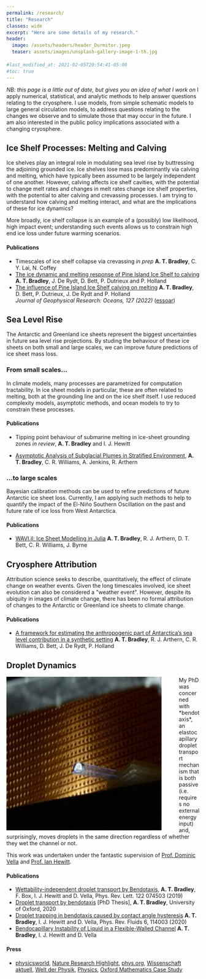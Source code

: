 ```yaml
---
permalink: /research/
title: "Research"
classes: wide
excerpt: "Here are some details of my research."
header:
  image: /assets/headers/header_Durmitor.jpeg
  teaser: assets/images/unsplash-gallery-image-1-th.jpg

#last_modified_at: 2021-02-05T20:54:41-05:00
#toc: true
---
```

*NB: this page is a little out of date, but gives you an idea of what I work on*
I apply numerical, statistical, and analytic methods to help answer questions relating to the cryosphere. I use models, from simple schematic models to large general circulation models, to address questions relating to the changes we observe and to simulate those that may occur in the future. I am also interested in the public policy implications associated with a changing cryosphere.

## Ice Shelf Processes: Melting and Calving
<img align = "right" src="../assets/schematics/shelf_feedbacks.png" alt="" title="" width="450" />

Ice shelves play an integral role in modulating sea level rise by buttressing the adjoining grounded ice. Ice shelves lose mass predominantly via calving and melting, which have typically been assumed to be largely independent of one another. However, calving affects ice shelf cavities, with the potential to change melt rates and changes in melt rates change ice shelf properties, with the potential to alter calving and crevassing processes. I am trying to understand how calving and melting interact, and what are the implications of these for ice dynamics? 

More broadly, ice shelf collapse is an example of a (possibly) low likelihood, high impact event; understanding such events allows us to constrain high end ice loss under future warming scenarios.

#### Publications
* Timescales of ice shelf collapse via crevassing _in prep_
**A. T. Bradley**, C. Y. Lai, N. Coffey
* [The ice dynamic and melting response of Pine Island Ice Shelf to calving](https://www.cambridge.org/core/journals/annals-of-glaciology/article/ice-dynamic-and-melting-response-of-pine-island-ice-shelf-to-calving/46ABBC366EA9B8312ADD0A43DA24B1A6)
**A. T. Bradley**, J. De Rydt, D. Bett, P. Dutrieux and P. Holland   
* [The influence of Pine Island Ice Shelf calving on melting](https://agupubs.onlinelibrary.wiley.com/doi/full/10.1029/2022JC018621)
**A. T. Bradley**, D. Bett, P. Dutrieux, J. De Rydt and P. Holland  
_Journal of Geophysical Research: Oceans, 127 (2022)_  ([essoar](https://www.essoar.org/doi/abs/10.1002/essoar.10510805.1))  


## Sea Level Rise
The Antarctic and Greenland ice sheets represent the biggest uncertainties in future sea level rise projections. By studing the behaviour of these ice sheets on both small and large scales, we can improve future predictions of ice sheet mass loss.

### From small scales...
In climate models, many processes are parametrized for computation tractability. In ice sheet models in particular, these are often related to melting, both at the grounding line and on the ice shelf itself. I use reduced complexity models, asymptotic methods, and ocean models to try to constrain these processes.

#### Publications
* Tipping point behaviour of submarine melting in ice-sheet grounding zones _in review_, **A. T. Bradley** and I. J. Hewitt

* [Asymptotic Analysis of Subglacial Plumes in Stratified Environment](https://royalsocietypublishing.org/doi/10.1098/rspa.2021.0846), **A. T. Bradley**, C. R. Williams, A. Jenkins, R. Arthern

### ...to large scales
Bayesian calibration methods can be used to refine predictions of future Antarctic ice sheet loss. Currently, I am applying such methods to help to quantify the impact of the El-Niño Southern Oscillation on the past and future rate of ice loss from West Antarctica. 

#### Publications
* [WAVI.jl: Ice Sheet Modelling in Julia](https://joss.theoj.org/papers/10.21105/joss.05584) **A. T. Bradley**, R. J. Arthern, D. T. Bett, C. R. Williams, J. Byrne

## Cryosphere Attribution 
Attribution science seeks to describe, quantitatively, the effect of climate change on weather events. Given the long timescales involved, ice sheet evolution can also be considered a "weather event". However, despite its ubiquity in images of climate change, there has been no formal attribution of changes to the Antarctic or Greenland ice sheets to climate change. 

#### Publications
* [A framework for estimating the anthropogenic part of Antarctica’s sea level contribution in a synthetic setting](https://www.nature.com/articles/s43247-024-01287-w)
**A. T. Bradley**, R. J. Arthern, C. R. Williams, D. Bett, J. De Rydt, P. Holland 


## Droplet Dynamics
<img align = "left" src="../assets/images/bendotaxis_image.jpg" alt="" title="" width="450" height="400" />
My PhD was concerned with  *bendotaxis*, an elastocapillary droplet transport mechanism that is both passive (i.e. requires no external energy input) and, surprisingly, moves droplets in the same direction regardless of whether they wet the channel or not.

This work was undertaken under the fantastic supervision of [Prof. Dominic Vella](https://people.maths.ox.ac.uk/vella/index.html) and [Prof. Ian Hewitt](https://people.maths.ox.ac.uk/hewitt/).

#### Publications
* [Wettability-independent droplet transport by Bendotaxis](https://doi.org/10.1103/PhysRevLett.122.074503), **A. T. Bradley**, F. Box, I. J. Hewitt and D. Vella, Phys. Rev. Lett. 122 074503 (2019)
* [Droplet transport by bendotaxis](https://ora.ox.ac.uk/objects/uuid:8ed6f6b0-a809-4b3b-986e-c990f75b4f7f) [PhD Thesis], **A. T. Bradley**, University of Oxford, 2020
* [Droplet trapping in bendotaxis caused by contact angle hysteresis](https://journals.aps.org/prfluids/abstract/10.1103/PhysRevFluids.6.114003)  **A. T. Bradley**, I. J. Hewitt and D. Vella, Phys. Rev. Fluids 6, 114003 (2020)
* [Bendocapillary Instability of Liquid in a Flexible-Walled Channel](https://www.cambridge.org/core/journals/journal-of-fluid-mechanics/article/bendocapillary-instability-of-liquid-in-a-flexiblewalled-channel/BC9E4559D7724B7E045509BA3BAB216D) **A. T. Bradley**, I. J. Hewitt and D. Vella

#### Press
* [physicsworld](https://physicsworld.com/a/droplets-move-through-narrow-channel-by-bending-the-walls/), [Nature Research Highlight](https://www.nature.com/articles/d41586-019-00701-0), [phys.org](https://phys.org/news/2019-02-liquid-channel.html), [Wissenschaft aktuell](https://www.wissenschaft-aktuell.de/artikel/Autark_rinnende_Tropfen_1771015590677.html), [Welt der Physik](https://www.weltderphysik.de/gebiet/materie/news/2019/wie-sich-tropfen-selbst-antreiben/), [Physics](https://physics.aps.org/articles/v12/18), [Oxford Mathematics Case Study](https://www.maths.ox.ac.uk/node/31816)
